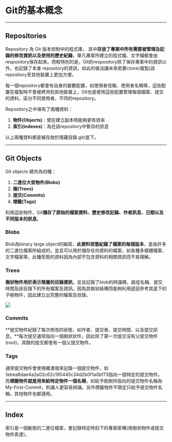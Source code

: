 # Git的基本概念

---

## Repositories

Repository 為 Git 版本控制中的程式庫， 其中**存放了專案中所有需要被管理及記錄的修改資訊以及使用的歷史紀錄**，舉凡專案所建立的程式檔、文字檔都會由respository保存起來。而較特別的是，Git的respository除了保存專案中的資訊以外，也記錄了本身 repository的資訊，如此的做法讓未來若要clone\(複製\)該repository至其他裝置上更加方便。

每一個repository都會有自身的變數配置，如使用者信箱、使用者名稱等，這些配置在複製時不會被拷貝到其他裝置上，Git也是使用這些配置管理每個檔案、提交的資料，區分不同使用者、不同的repository。

Repository之中保有了兩種資料：

1. **物件\(Objects\)**：使在建立副本時能夠更有效率
2. **索引\(indexes\)**：為在該repository中暫存的訊息

以上兩種資料都是被存放於隱藏目錄.git/底下。

---

## Git Objects

Git objects 總共為四種：

1. **二進位大型物件\(Blobs\)**
2. **樹\(Trees\)**
3. **提交\(Commits\)**
4. **標籤\(Tags\)**

利用這些物件，Git**儲存了原始的檔案資料、歷史修改記錄、作者訊息、日期以及不同版本的訊息**。

### Blobs

Blob為binary large object的縮寫，**此資料型態紀錄了檔案的每個版本**，是由許多的二進位檔案所組成的，並且可以用於儲存任何資料的檔案，如各種多媒體檔案、文字檔案等，此種型態的資料因為內部不包含資料的相關資訊而不易理解。

### Trees

**樹狀物件用於表示階層的目錄資訊**，並且記錄了blob的辨識碼、路徑名稱、提交時間及該目錄下的所有檔案及資訊。因為其樹狀結構而能夠利用遞迴參考其底下的子樹物件，因此建立出完整的檔案及目錄。

![](https://git-scm.com/book/en/v2/images/data-model-1.png)

### Commits

**提交物件紀錄了每次修改的狀態，如作者、提交者、提交時間、以及提交訊息。**每次提交通常指向一個樹狀狀件，因此除了第一次提交沒有父提交物件\(root\)，其餘的提交都會有一個父提交物件。

### Tags

通常提交物件會使用雜湊值來記錄一個提交物件，如1ebea8dae4a2a02c62c195445c34d2b0f1a0bf73指向一個特定的提交物件。而**標籤物件就是用來給特定物件一個名稱**，如給予剛剛所指向的提交物件名稱為My-First-Commit，則讓人更容易辨識。另外標籤物件不限定只給予提交物件名稱，其他物件也都適用。

---

## Index

索引是一個動態的二進位檔案，會記錄特定時刻下的專案架構\(用樹狀物件或提交物件表達\)，





